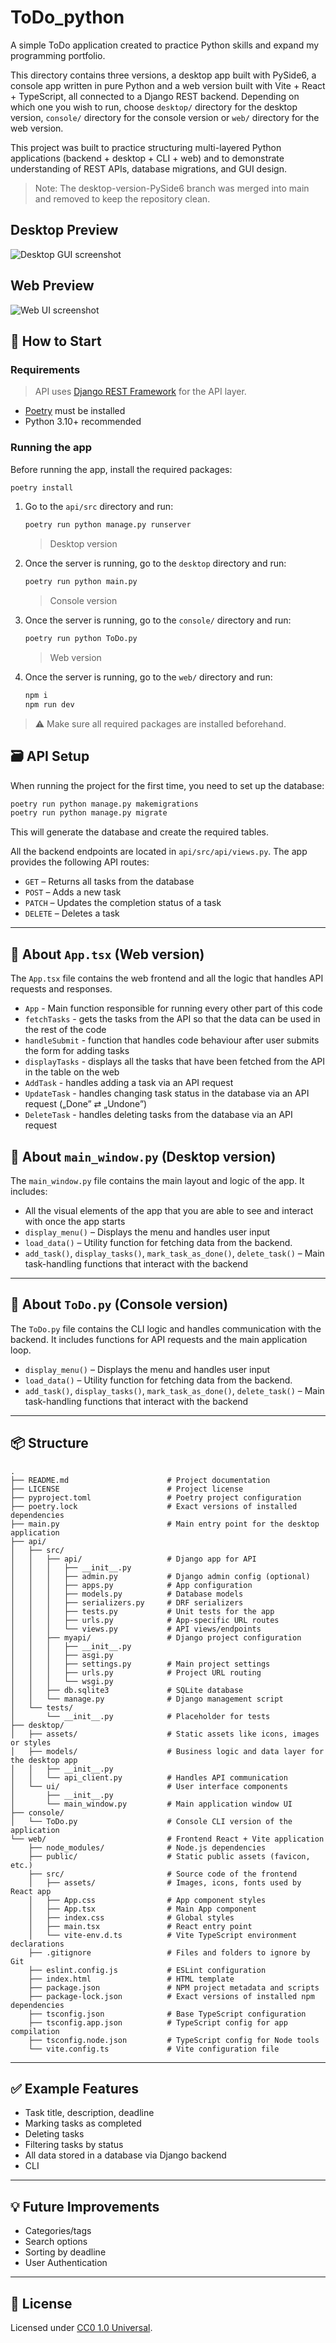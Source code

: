# ToDo_python

A simple ToDo application created to practice Python skills and expand my programming portfolio.

This directory contains three versions, a desktop app built with PySide6, a console app written in pure Python and a web version built with Vite + React + TypeScript, all connected to a Django REST backend. Depending on which one you wish to run, choose `desktop/` directory for the desktop version, `console/` directory for the console version or `web/` directory for the web version.

This project was built to practice structuring multi-layered Python applications (backend + desktop + CLI + web) and to demonstrate understanding of REST APIs, database migrations, and GUI design.

> Note: The desktop-version-PySide6 branch was merged into main and removed to keep the repository clean.

## Desktop Preview

![Desktop GUI screenshot](./desktop/assets/desktop_GUI.png)

## Web Preview

![Web UI screenshot](./web//assets/web_UI.png)

## 🚀 How to Start

### Requirements

> API uses [Django REST Framework](https://www.django-rest-framework.org/) for the API layer.

- [Poetry](https://python-poetry.org/docs/) must be installed
- Python 3.10+ recommended

### Running the app

Before running the app, install the required packages:

```bash
poetry install
```

1. Go to the `api/src` directory and run:

   ```bash
   poetry run python manage.py runserver
   ```

   > Desktop version

2. Once the server is running, go to the `desktop` directory and run:
   ```bash
   poetry run python main.py
   ```
   > Console version
3. Once the server is running, go to the `console/` directory and run:
   ```bash
   poetry run python ToDo.py
   ```
   > Web version
4. Once the server is running, go to the `web/` directory and run:
   ```bash
   npm i
   npm run dev
   ```

> ⚠️ Make sure all required packages are installed beforehand.

## 🗃️ API Setup

When running the project for the first time, you need to set up the database:

```bash
poetry run python manage.py makemigrations
poetry run python manage.py migrate
```

This will generate the database and create the required tables.

All the backend endpoints are located in `api/src/api/views.py`. The app provides the following API routes:

- `GET` – Returns all tasks from the database
- `POST` – Adds a new task
- `PATCH` – Updates the completion status of a task
- `DELETE` – Deletes a task

---

## 🧠 About `App.tsx` (Web version)

The `App.tsx` file contains the web frontend and all the logic that handles API requests and responses.

- `App` - Main function responsible for running every other part of this code
- `fetchTasks` - gets the tasks from the API so that the data can be used in the rest of the code
- `handleSubmit` - function that handles code behaviour after user submits the form for adding tasks
- `displayTasks` - displays all the tasks that have been fetched from the API in the table on the web
- `AddTask` - handles adding a task via an API request
- `UpdateTask` - handles changing task status in the database via an API request („Done” ⇄ „Undone”)
- `DeleteTask` - handles deleting tasks from the database via an API request

## 🧠 About `main_window.py` (Desktop version)

The `main_window.py` file contains the main layout and logic of the app. It includes:

- All the visual elements of the app that you are able to see and interact with once the app starts
- `display_menu()` – Displays the menu and handles user input
- `load_data()` – Utility function for fetching data from the backend.
- `add_task()`, `display_tasks()`, `mark_task_as_done()`, `delete_task()` – Main task-handling functions that interact with the backend

---

## 🧠 About `ToDo.py` (Console version)

The `ToDo.py` file contains the CLI logic and handles communication with the backend. It includes functions for API requests and the main application loop.

- `display_menu()` – Displays the menu and handles user input
- `load_data()` – Utility function for fetching data from the backend.
- `add_task()`, `display_tasks()`, `mark_task_as_done()`, `delete_task()` – Main task-handling functions that interact with the backend

---

## 📦 Structure

```
.
├── README.md                      # Project documentation
├── LICENSE                        # Project license
├── pyproject.toml                 # Poetry project configuration
├── poetry.lock                    # Exact versions of installed dependencies
├── main.py                        # Main entry point for the desktop application
├── api/
│   ├── src/
│   │   ├── api/                   # Django app for API
│   │   │   ├── __init__.py
│   │   │   ├── admin.py           # Django admin config (optional)
│   │   │   ├── apps.py            # App configuration
│   │   │   ├── models.py          # Database models
│   │   │   ├── serializers.py     # DRF serializers
│   │   │   ├── tests.py           # Unit tests for the app
│   │   │   ├── urls.py            # App-specific URL routes
│   │   │   └── views.py           # API views/endpoints
│   │   ├── myapi/                 # Django project configuration
│   │   │   ├── __init__.py
│   │   │   ├── asgi.py
│   │   │   ├── settings.py        # Main project settings
│   │   │   ├── urls.py            # Project URL routing
│   │   │   └── wsgi.py
│   │   ├── db.sqlite3             # SQLite database
│   │   └── manage.py              # Django management script
│   └── tests/
│       └── __init__.py            # Placeholder for tests
├── desktop/
│   ├── assets/                    # Static assets like icons, images or styles
│   ├── models/                    # Business logic and data layer for the desktop app
│   │   ├── __init__.py
│   │   └── api_client.py          # Handles API communication
│   └── ui/                        # User interface components
│       ├── __init__.py
│       └── main_window.py         # Main application window UI
├── console/
│   └── ToDo.py                    # Console CLI version of the application
└── web/                           # Frontend React + Vite application
    ├── node_modules/              # Node.js dependencies
    ├── public/                    # Static public assets (favicon, etc.)
    ├── src/                       # Source code of the frontend
    │   ├── assets/                # Images, icons, fonts used by React app
    │   ├── App.css                # App component styles
    │   ├── App.tsx                # Main App component
    │   ├── index.css              # Global styles
    │   ├── main.tsx               # React entry point
    │   └── vite-env.d.ts          # Vite TypeScript environment declarations
    ├── .gitignore                 # Files and folders to ignore by Git
    ├── eslint.config.js           # ESLint configuration
    ├── index.html                 # HTML template
    ├── package.json               # NPM project metadata and scripts
    ├── package-lock.json          # Exact versions of installed npm dependencies
    ├── tsconfig.json              # Base TypeScript configuration
    ├── tsconfig.app.json          # TypeScript config for app compilation
    ├── tsconfig.node.json         # TypeScript config for Node tools
    └── vite.config.ts             # Vite configuration file

```

---

## ✅ Example Features

- Task title, description, deadline
- Marking tasks as completed
- Deleting tasks
- Filtering tasks by status
- All data stored in a database via Django backend
- CLI

---

## 💡 Future Improvements

- Categories/tags
- Search options
- Sorting by deadline
- User Authentication

---

## 📜 License

Licensed under [CC0 1.0 Universal](https://creativecommons.org/publicdomain/zero/1.0/).
